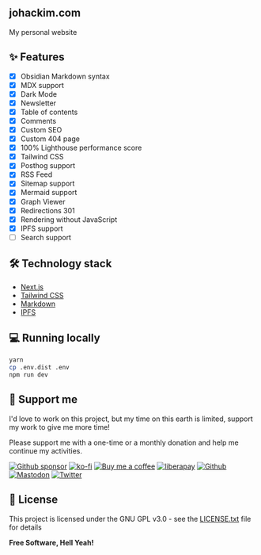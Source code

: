 ## johackim.com

My personal website

## ✨ Features

- [x] Obsidian Markdown syntax
- [x] MDX support
- [x] Dark Mode
- [x] Newsletter
- [x] Table of contents
- [x] Comments
- [x] Custom SEO
- [x] Custom 404 page
- [x] 100% Lighthouse performance score
- [x] Tailwind CSS
- [x] Posthog support
- [x] RSS Feed
- [x] Sitemap support
- [x] Mermaid support
- [x] Graph Viewer
- [x] Redirections 301
- [x] Rendering without JavaScript
- [x] IPFS support
- [ ] Search support

## 🛠️ Technology stack

- [Next.js](https://nextjs.org/)
- [Tailwind CSS](https://github.com/tailwindlabs/tailwindcss)
- [Markdown](https://daringfireball.net/projects/markdown/)
- [IPFS](https://ipfs.tech/)

## 💻 Running locally

```bash
yarn
cp .env.dist .env
npm run dev
```

## 🎁 Support me

I'd love to work on this project, but my time on this earth is limited, support my work to give me more time!

Please support me with a one-time or a monthly donation and help me continue my activities.

[![Github sponsor](https://img.shields.io/badge/github-Support%20my%20work-lightgrey?style=social&logo=github)](https://github.com/sponsors/johackim/)
[![ko-fi](https://img.shields.io/badge/ko--fi-Support%20my%20work-lightgrey?style=social&logo=ko-fi)](https://ko-fi.com/johackim)
[![Buy me a coffee](https://img.shields.io/badge/Buy%20me%20a%20coffee-Support%20my%20work-lightgrey?style=social&logo=buy%20me%20a%20coffee&logoColor=%23FFDD00)](https://www.buymeacoffee.com/johackim)
[![liberapay](https://img.shields.io/badge/liberapay-Support%20my%20work-lightgrey?style=social&logo=liberapay&logoColor=%23F6C915)](https://liberapay.com/johackim/donate)
[![Github](https://img.shields.io/github/followers/johackim?label=Follow%20me&style=social)](https://github.com/johackim)
[![Mastodon](https://img.shields.io/mastodon/follow/1631?domain=https%3A%2F%2Fmastodon.ethibox.fr&style=social)](https://mastodon.ethibox.fr/@johackim)
[![Twitter](https://img.shields.io/twitter/follow/_johackim?style=social)](https://twitter.com/_johackim)

## 📜 License

This project is licensed under the GNU GPL v3.0 - see the [LICENSE.txt](https://raw.githubusercontent.com/johackim/johackim.com/master/LICENSE.txt) file for details

**Free Software, Hell Yeah!**
